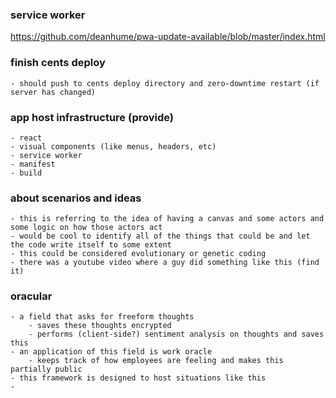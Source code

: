 

### service worker
https://github.com/deanhume/pwa-update-available/blob/master/index.html



### finish cents deploy
	- should push to cents deploy directory and zero-downtime restart (if server has changed)


### app host infrastructure (provide)
	- react
	- visual components (like menus, headers, etc)
	- service worker
	- manifest
	- build


### about scenarios and ideas
	- this is referring to the idea of having a canvas and some actors and some logic on how those actors act
	- would be cool to identify all of the things that could be and let the code write itself to some extent
	- this could be considered evolutionary or genetic coding
	- there was a youtube video where a guy did something like this (find it)


### oracular
	- a field that asks for freeform thoughts
		- saves these thoughts encrypted
		- performs (client-side?) sentiment analysis on thoughts and saves this
	- an application of this field is work oracle
		- keeps track of how employees are feeling and makes this partially public
	- this framework is designed to host situations like this
	-

